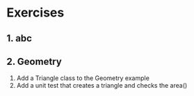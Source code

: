 # Exercises

## 1. abc


## 2. Geometry

1. Add a Triangle class to the Geometry example
2. Add a unit test that creates a triangle and checks the area()